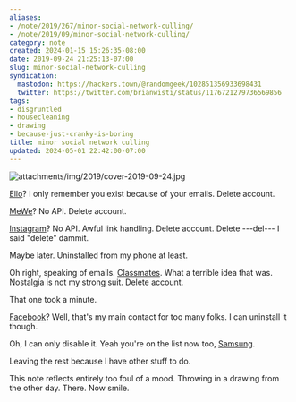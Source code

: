 ```yaml
---
aliases:
- /note/2019/267/minor-social-network-culling/
- /note/2019/09/minor-social-network-culling/
category: note
created: 2024-01-15 15:26:35-08:00
date: 2019-09-24 21:25:13-07:00
slug: minor-social-network-culling
syndication:
  mastodon: https://hackers.town/@randomgeek/102851356933698431
  twitter: https://twitter.com/brianwisti/status/1176721279736569856
tags:
- disgruntled
- housecleaning
- drawing
- because-just-cranky-is-boring
title: minor social network culling
updated: 2024-05-01 22:42:00-07:00
---
```


![attachments/img/2019/cover-2019-09-24.jpg](../../../attachments/img/2019/cover-2019-09-24.jpg)

[Ello](https://ello.co)? I only remember you exist because of your emails. Delete account.

[MeWe](https://mewe.com)? No API. Delete account.

[Instagram](https://instagram.com)? No API. Awful link handling. Delete account. Delete ---del--- I said "delete" dammit.

Maybe later. Uninstalled from my phone at least.

Oh right, speaking of emails. [Classmates](https://classmates.com). What a terrible idea that was. Nostalgia is not my strong suit. Delete account.

That one took a minute.

[Facebook](https://facebook.com)? Well, that's my main contact for too many folks. I can uninstall it though.

Oh, I can only disable it. Yeah you're on the list now too, [Samsung](https://samsung.com).

Leaving the rest because I have other stuff to do.

This note reflects entirely too foul of a mood. Throwing in a drawing from the other day. There. Now smile.